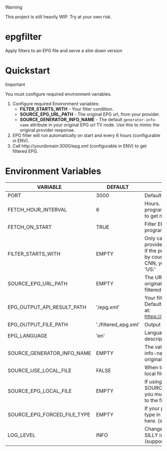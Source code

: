 
> [!WARNING]  
> This project is still heavily WIP. Try at your own risk.

# epgfilter
Apply filters to an EPG file and serve a slim down version

# Quickstart

> [!IMPORTANT]
> You must configure required environment variables.

1. Configure required Environment variables: 
    - **FILTER_STARTS_WITH** - Your filter condition.
    - **SOURCE_EPG_URL_PATH** - The original EPG url, from your provider.
    - **SOURCE_GENERATOR_INFO_NAME** - The default ```generator-info-name``` attribute in your original EPG url TV node. Use this to mimic the original provider response.
1. EPG filter will run automatically on start and every 6 hours (configurable in ENV).
2. Call http://yourdomain:3000/epg.xml (configurable in ENV) to get filtered EPG.

# Environment Variables
| VARIABLE    | DEFAULT | DESCRIPTION |
| -------- | ------- | ------- |
| PORT  | 3000    | Default port for the server |
| FETCH_HOUR_INTERVAL  | 6    | Hours. How often the program will call the provider to get new EPG. |
| FETCH_ON_START  | TRUE    | Filter EPG from source when program starts. |
| FILTER_STARTS_WITH  | EMPTY    | Only catch channels with the provided prefix. for example, if the provider lists channels by countries with a prefix US: CNN, you can use the prefix 'US:' |
| SOURCE_EPG_URL_PATH  | EMPTY    | The URL for your provider's original EPG file which will be filtered |
| EPG_OUTPUT_API_RESULT_PATH  | '/epg.xml'    | Your filtered EPG URL path. Default will result in your EPG at: https://myserver.com/epg.xml |
| EPG_OUTPUT_FILE_PATH  | './filtered_epg.xml'    | Output filtered file path. |
| EPG_LANGUAGE  | 'en'    | Language tag for titles and descriptions. |
| SOURCE_GENERATOR_INFO_NAME  | EMPTY    | The value of the "generator-info-name" attribute in the original EPG tv tag. |
| SOURCE_USE_LOCAL_FILE  | FALSE    | When true reads EPG from a local file instead of a server |
| SOURCE_EPG_LOCAL_FILE  | EMPTY   | If using SOURCE_USE_LOCAL_FILE you must also include a path to the file |
| SOURCE_EPG_FORCED_FILE_TYPE  | EMPTY    | If your provider masks the file type in it's url, you can set it here. (supports: xml | gz) |
| LOG_LEVEL  | INFO    | Change the program log level. SILLY is very spammy. (supports: ERROR | WARN | INFO | DEBUG | SILLY) |

